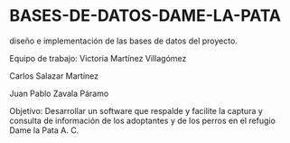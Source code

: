 # BASES-DE-DATOS-DAME-LA-PATA
diseño e implementación de las bases de datos del proyecto.

Equipo de trabajo:
Victoria Martínez Villagómez

Carlos Salazar Martínez

Juan Pablo Zavala Páramo

Objetivo:
Desarrollar un software que respalde y facilite la captura y consulta de información de los adoptantes y de los perros en el refugio Dame la Pata A. C.
